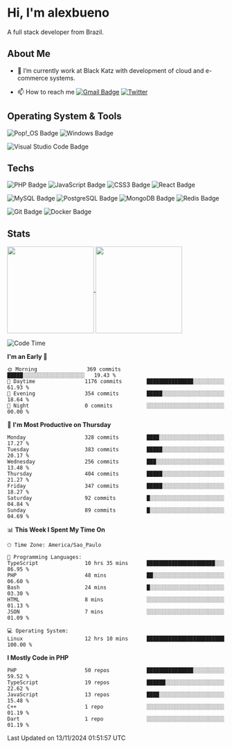 # Hi, I'm alexbueno

A full stack developer from Brazil.

## About Me

- 🌱 I’m currently work at Black Katz with development of cloud and e-commerce systems.

- 📫 How to reach me [![Gmail Badge](https://img.shields.io/badge/-gmail-c14438?style=for-the-badge&logo=Gmail&logoColor=ffffff)](mailto:alexsandrofbueno@gmail.com) [![Twitter](https://img.shields.io/badge/twitter-1DA1F2.svg?style=for-the-badge&logo=twitter&logoColor=ffffff)](https://twitter.com/Alex_Bueno_7)

## Operating System & Tools

![Pop!_OS Badge](https://img.shields.io/badge/Pop!__OS-48B9C7?logo=popos&logoColor=fff&style=flat)
![Windows Badge](https://img.shields.io/badge/Windows-0078D6?logo=windows&logoColor=fff&style=flat)

![Visual Studio Code Badge](https://img.shields.io/badge/Visual%20Studio%20Code-007ACC?logo=visualstudiocode&logoColor=fff&style=flat)

## Techs

![PHP Badge](https://img.shields.io/badge/PHP-777BB4?logo=php&logoColor=fff&style=flat)
![JavaScript Badge](https://img.shields.io/badge/JavaScript-F7DF1E?logo=javascript&logoColor=000&style=flat)
![CSS3 Badge](https://img.shields.io/badge/CSS3-1572B6?logo=css3&logoColor=fff&style=flat)
![React Badge](https://img.shields.io/badge/React-61DAFB?logo=react&logoColor=000&style=flat)

![MySQL Badge](https://img.shields.io/badge/MySQL-4479A1?logo=mysql&logoColor=fff&style=flat)
![PostgreSQL Badge](https://img.shields.io/badge/PostgreSQL-4169E1?logo=postgresql&logoColor=fff&style=flat)
![MongoDB Badge](https://img.shields.io/badge/MongoDB-47A248?logo=mongodb&logoColor=fff&style=flat)
![Redis Badge](https://img.shields.io/badge/Redis-DC382D?logo=redis&logoColor=fff&style=flat)

![Git Badge](https://img.shields.io/badge/Git-F05032?logo=git&logoColor=fff&style=flat)
![Docker Badge](https://img.shields.io/badge/Docker-2496ED?logo=docker&logoColor=fff&style=flat)


## Stats

<a href="https://github.com/anuraghazra/github-readme-stats">
  <img height=200 align="center" src="https://github-readme-stats.vercel.app/api?username=alexbueno7&theme=dark" />
</a>
<a href="https://github.com/anuraghazra/convoychat">
  <img height=200 align="center" src="https://github-readme-stats.vercel.app/api/top-langs?username=alexbueno7&layout=compact&langs_count=8&card_width=320&theme=dark" />
</a>

<!--START_SECTION:waka-->
![Code Time](http://img.shields.io/badge/Code%20Time-1%2C214%20hrs%2030%20mins-blue)

**I'm an Early 🐤** 

```text
🌞 Morning                369 commits         █████░░░░░░░░░░░░░░░░░░░░   19.43 % 
🌆 Daytime                1176 commits        ███████████████░░░░░░░░░░   61.93 % 
🌃 Evening                354 commits         █████░░░░░░░░░░░░░░░░░░░░   18.64 % 
🌙 Night                  0 commits           ░░░░░░░░░░░░░░░░░░░░░░░░░   00.00 % 
```
📅 **I'm Most Productive on Thursday** 

```text
Monday                   328 commits         ████░░░░░░░░░░░░░░░░░░░░░   17.27 % 
Tuesday                  383 commits         █████░░░░░░░░░░░░░░░░░░░░   20.17 % 
Wednesday                256 commits         ███░░░░░░░░░░░░░░░░░░░░░░   13.48 % 
Thursday                 404 commits         █████░░░░░░░░░░░░░░░░░░░░   21.27 % 
Friday                   347 commits         █████░░░░░░░░░░░░░░░░░░░░   18.27 % 
Saturday                 92 commits          █░░░░░░░░░░░░░░░░░░░░░░░░   04.84 % 
Sunday                   89 commits          █░░░░░░░░░░░░░░░░░░░░░░░░   04.69 % 
```


📊 **This Week I Spent My Time On** 

```text
🕑︎ Time Zone: America/Sao_Paulo

💬 Programming Languages: 
TypeScript               10 hrs 35 mins      ██████████████████████░░░   86.95 % 
PHP                      48 mins             ██░░░░░░░░░░░░░░░░░░░░░░░   06.60 % 
Bash                     24 mins             █░░░░░░░░░░░░░░░░░░░░░░░░   03.30 % 
HTML                     8 mins              ░░░░░░░░░░░░░░░░░░░░░░░░░   01.13 % 
JSON                     7 mins              ░░░░░░░░░░░░░░░░░░░░░░░░░   01.09 % 

💻 Operating System: 
Linux                    12 hrs 10 mins      █████████████████████████   100.00 % 
```

**I Mostly Code in PHP** 

```text
PHP                      50 repos            ███████████████░░░░░░░░░░   59.52 % 
TypeScript               19 repos            ██████░░░░░░░░░░░░░░░░░░░   22.62 % 
JavaScript               13 repos            ████░░░░░░░░░░░░░░░░░░░░░   15.48 % 
C++                      1 repo              ░░░░░░░░░░░░░░░░░░░░░░░░░   01.19 % 
Dart                     1 repo              ░░░░░░░░░░░░░░░░░░░░░░░░░   01.19 % 
```




 Last Updated on 13/11/2024 01:51:57 UTC
<!--END_SECTION:waka-->

